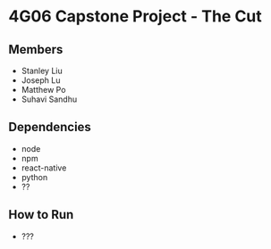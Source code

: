# 4G06 Capstone Project - The Cut

## Members
- Stanley Liu
- Joseph Lu
- Matthew Po
- Suhavi Sandhu

## Dependencies
- node
- npm
- react-native
- python
- ??

## How to Run
- ???

